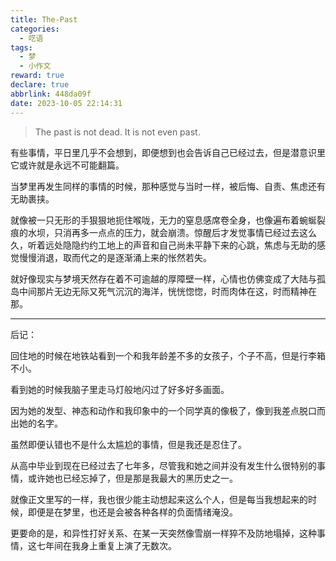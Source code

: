 ```yaml
---
title: The-Past
categories:
  - 呓语
tags:
  - 梦
  - 小作文
reward: true
declare: true
abbrlink: 448da09f
date: 2023-10-05 22:14:31
---
```


> ​The past is not dead. It is not even past.

<!--more-->

有些事情，平日里几乎不会想到，即便想到也会告诉自己已经过去，但是潜意识里它或许就是永远不可能翻篇。

​当梦里再发生同样的事情的时候，那种感觉与当时一样，被后悔、自责、焦虑还有无助裹挟。

​就像被一只无形的手狠狠地扼住喉咙，无力的窒息感席卷全身，也像遍布着蜿蜒裂痕的水坝，只消再多一点点的压力，就会崩溃。
​
​惊醒后才发觉事情已经过去这么久，听着远处隐隐约约工地上的声音和自己尚未平静下来的心跳，焦虑与无助的感觉慢慢消退，取而代之的是逐渐涌上来的怅然若失。

就好像现实与梦境天然存在着不可逾越的厚障壁一样，心情也仿佛变成了大陆与孤岛中间那片无边无际又死气沉沉的海洋，恍恍惚惚，时而肉体在这，时而精神在那。

---

后记：

回住地的时候在地铁站看到一个和我年龄差不多的女孩子，个子不高，但是行李箱不小。

看到她的时候我脑子里走马灯般地闪过了好多好多画面。

因为她的发型、神态和动作和我印象中的一个同学真的像极了，像到我差点脱口而出她的名字。

虽然即便认错也不是什么太尴尬的事情，但是我还是忍住了。

从高中毕业到现在已经过去了七年多，尽管我和她之间并没有发生什么很特别的事情，或许她也已经忘掉了，但是那是我最大的黑历史之一。

就像正文里写的一样，我也很少能主动想起来这么个人，但是每当我想起来的时候，即便是在梦里，也还是会被各种各样的负面情绪淹没。

更要命的是，和异性打好关系、在某一天突然像雪崩一样猝不及防地塌掉，这种事情，这七年间在我身上重复上演了无数次。